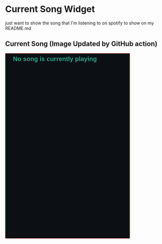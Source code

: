 # Current Song Widget
just want to show the song that I'm listening to on spotify to show on my README.md

## Current Song (Image Updated by GitHub action)
![](songs-pictures/image104.png)

